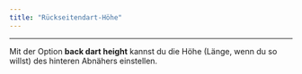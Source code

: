 ```yaml
---
title: "Rückseitendart-Höhe"
---
```


***

Mit der Option **back dart height** kannst du die Höhe (Länge, wenn du so willst) des hinteren Abnähers einstellen.




